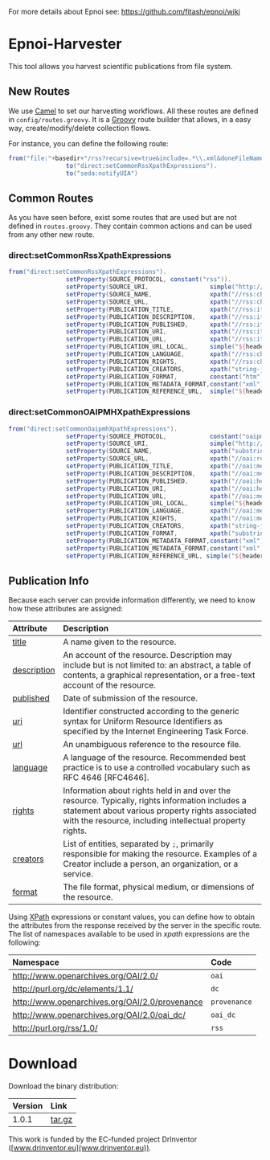 For more details about Epnoi see: https://github.com/fitash/epnoi/wiki

# Epnoi-Harvester

This tool allows you harvest scientific publications from file system.

## New Routes
We use [Camel](http://camel.apache.org) to set our harvesting workflows. All these routes are defined in `config/routes.groovy`. It is a [Groovy](http://groovy.codehaus.org) route builder that allows, in a easy way, create/modify/delete collection flows.

For instance, you can define the following route:
```groovy
from("file:"+basedir+"/rss?recursive=true&include=.*\\.xml&doneFileName=\${file:name}.done").
                to("direct:setCommonRssXpathExpressions").
                to("seda:notifyUIA")
```

## Common Routes

As you have seen before, exist some routes that are used but are not defined in `routes.groovy`. They contain common actions and can be used from any other new route.

### direct:setCommonRssXpathExpressions
   ```groovy
   from("direct:setCommonRssXpathExpressions").
                   setProperty(SOURCE_PROTOCOL, constant("rss")).
                   setProperty(SOURCE_URI,                 simple("http://www.epnoi.org/rss/${property." + SOURCE_NAME + "}")).
                   setProperty(SOURCE_NAME,                xpath("//rss:channel/rss:title/text()", String.class).namespaces(ns)).
                   setProperty(SOURCE_URL,                 xpath("//rss:channel/rss:link/text()", String.class).namespaces(ns)).
                   setProperty(PUBLICATION_TITLE,          xpath("//rss:item/rss:title/text()", String.class).namespaces(ns)).
                   setProperty(PUBLICATION_DESCRIPTION,    xpath("//rss:item/rss:description/text()", String.class).namespaces(ns)).
                   setProperty(PUBLICATION_PUBLISHED,      xpath("//rss:item/dc:date/text()", String.class).namespaces(ns)).
                   setProperty(PUBLICATION_URI,            xpath("//rss:item/rss:link/text()", String.class).namespaces(ns)).
                   setProperty(PUBLICATION_URL,            xpath("//rss:item/rss:link/text()", String.class).namespaces(ns)).
                   setProperty(PUBLICATION_URL_LOCAL,      simple("${header.CamelFileAbsolutePath}")).
                   setProperty(PUBLICATION_LANGUAGE,       xpath("//rss:channel/dc:language/text()", String.class).namespaces(ns)).
                   setProperty(PUBLICATION_RIGHTS,         xpath("//rss:channel/dc:rights/text()", String.class).namespaces(ns)).
                   setProperty(PUBLICATION_CREATORS,       xpath("string-join(//rss:channel/dc:creator/text(),\";\")", String.class).namespaces(ns)).
                   setProperty(PUBLICATION_FORMAT,         constant("htm")).
                   setProperty(PUBLICATION_METADATA_FORMAT,constant("xml")).
                   setProperty(PUBLICATION_REFERENCE_URL,  simple("${header.CamelFileAbsolutePath}"));
   ```

### direct:setCommonOAIPMHXpathExpressions
   ```groovy
   from("direct:setCommonOaipmhXpathExpressions").
                   setProperty(SOURCE_PROTOCOL,            constant("oaipmh")).
                   setProperty(SOURCE_URI,                 simple("http://www.epnoi.org/oaipmh/${property." + SOURCE_NAME + "}")).
                   setProperty(SOURCE_NAME,                xpath("substring-before(substring-after(//oai:request/text(),\"http://\"),\"/\")", String.class).namespaces(ns)).
                   setProperty(SOURCE_URL,                 xpath("//oai:request/text()", String.class).namespaces(ns)).
                   setProperty(PUBLICATION_TITLE,          xpath("//oai:metadata/oai:dc/dc:title/text()", String.class).namespaces(ns)).
                   setProperty(PUBLICATION_DESCRIPTION,    xpath("//oai:metadata/oai:dc/dc:description/text()",String.class).namespaces(ns)).
                   setProperty(PUBLICATION_PUBLISHED,      xpath("//oai:header/oai:datestamp/text()",String.class).namespaces(ns)).
                   setProperty(PUBLICATION_URI,            xpath("//oai:header/oai:identifier/text()",String.class).namespaces(ns)).
                   setProperty(PUBLICATION_URL,            xpath("//oai:metadata/oai:dc/dc:identifier/text()",String.class).namespaces(ns)).
                   setProperty(PUBLICATION_URL_LOCAL,      simple("${header.CamelFileAbsolutePath}")).
                   setProperty(PUBLICATION_LANGUAGE,       xpath("//oai:metadata/oai:dc/dc:language/text()",String.class).namespaces(ns)).
                   setProperty(PUBLICATION_RIGHTS,         xpath("//oai:metadata/oai:dc/dc:rights/text()", String.class).namespaces(ns)).
                   setProperty(PUBLICATION_CREATORS,       xpath("string-join(//oai:metadata/oai:dc/dc:creator/text(),\";\")", String.class).namespaces(ns)).
                   setProperty(PUBLICATION_FORMAT,         xpath("substring-after(//oai:metadata/oai:dc/dc:format/text(),\"/\")", String.class).namespaces(ns)).
                   setProperty(PUBLICATION_METADATA_FORMAT,constant("xml")).
                   setProperty(PUBLICATION_METADATA_FORMAT,constant("xml")).
                   setProperty(PUBLICATION_REFERENCE_URL, simple("${header.CamelFileAbsolutePath}"));
   ```


## Publication Info
Because each server can provide information differently, we need to know how these attributes are assigned:

| Attribute | Description |
| :--- |:---|
| [title](http://dublincore.org/documents/dcmi-terms/#elements-title)    | A name given to the resource. | 
| [description](http://dublincore.org/documents/dcmi-terms/#elements-description)    | An account of the resource. Description may include but is not limited to: an abstract, a table of contents, a graphical representation, or a free-text account of the resource. | 
| [published](http://dublincore.org/documents/dcmi-terms/#terms-dateSubmitted)    | Date of submission of the resource.  | 
| [uri](http://dublincore.org/documents/dcmi-terms/#URI)    | Identifier constructed according to the generic syntax for Uniform Resource Identifiers as specified by the Internet Engineering Task Force. | 
| [url](http://dublincore.org/documents/dcmi-terms/#terms-identifier)    | An unambiguous reference to the resource file. | 
| [language](http://dublincore.org/documents/dcmi-terms/#elements-language)    | A language of the resource. Recommended best practice is to use a controlled vocabulary such as RFC 4646 [RFC4646]. | 
| [rights](http://dublincore.org/documents/dcmi-terms/#terms-rights)    | Information about rights held in and over the resource. Typically, rights information includes a statement about various property rights associated with the resource, including intellectual property rights. | 
| [creators](http://dublincore.org/documents/dcmi-terms/#terms-creator)    | List of entities, separated by `;`, primarily responsible for making the resource. Examples of a Creator include a person, an organization, or a service. | 
| [format](http://dublincore.org/documents/dcmi-terms/#terms-format)    | The file format, physical medium, or dimensions of the resource. | 

Using [XPath](http://www.w3.org/TR/xpath/) expressions or constant values, you can define how to obtain the attributes from the response received by the server in the specific route.  
The list of namespaces available to be used in *xpath* expressions are the following:  

| Namespace | Code | 
| :------- |:-----| 
| http://www.openarchives.org/OAI/2.0/    | `oai`| 
| http://purl.org/dc/elements/1.1/    | `dc` | 
| http://www.openarchives.org/OAI/2.0/provenance    | `provenance`    | 
| http://www.openarchives.org/OAI/2.0/oai_dc/    | `oai_dc`    | 
| http://purl.org/rss/1.0/    | `rss`    | 

# Download

Download the binary distribution:

| Version | Link |
| :------- |:-----|
| 1.0.1    | [tar.gz](http://github.com/cabadol/epnoi-harvester/raw/mvn-repo/es/upm/oeg/epnoi/epnoi-harvester/1.0.1/epnoi-harvester-1.0.1.tar.gz)|

This work is funded by the EC-funded project DrInventor ([www.drinventor.eu](www.drinventor.eu)).
